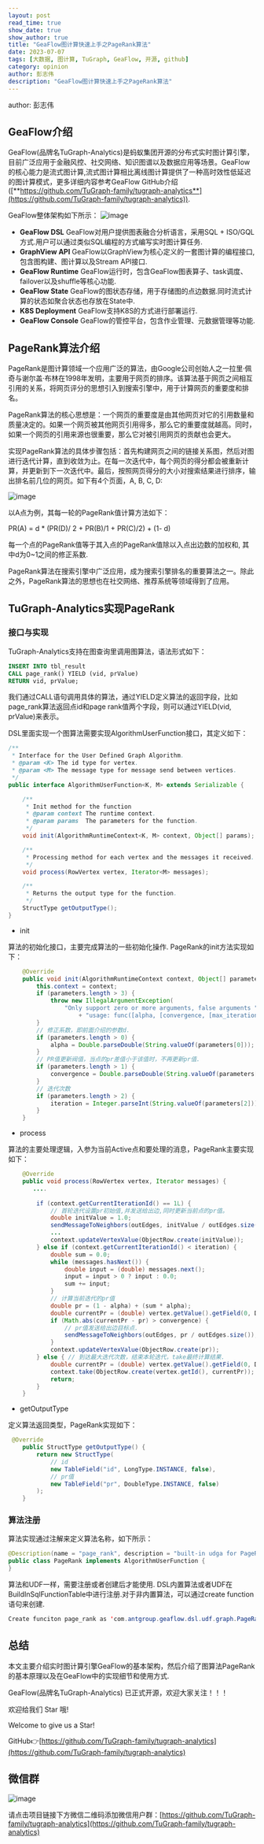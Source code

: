 ```yaml
---
layout: post
read_time: true
show_date: true
show_author: true
title: "GeaFlow图计算快速上手之PageRank算法"
date: 2023-07-07
tags: [大数据, 图计算, TuGraph, GeaFlow, 开源, github]
category: opinion
author: 彭志伟
description: "GeaFlow图计算快速上手之PageRank算法"
---
```

author: 彭志伟

## GeaFlow介绍

GeaFlow(品牌名TuGraph-Analytics)是蚂蚁集团开源的分布式实时图计算引擎，目前广泛应用于金融风控、社交网络、知识图谱以及数据应用等场景。GeaFlow的核心能力是流式图计算,流式图计算相比离线图计算提供了一种高时效性低延迟的图计算模式，更多详细内容参考GeaFlow GitHub介绍([**https://github.com/TuGraph-family/tugraph-analytics**](https://github.com/TuGraph-family/tugraph-analytics)).

GeaFlow整体架构如下所示：
![image](../../../../assets/images/posts/20230707/geaflow_arch.png)

- **GeaFlow DSL** GeaFlow对用户提供图表融合分析语言，采用SQL + ISO/GQL方式.用户可以通过类似SQL编程的方式编写实时图计算任务.
- **GraphView API** GeaFlow以GraphView为核心定义的一套图计算的编程接口,包含图构建、图计算以及Stream API接口.
- **GeaFlow Runtime** GeaFlow运行时，包含GeaFlow图表算子、task调度、failover以及shuffle等核心功能.
- **GeaFlow State** GeaFlow的图状态存储，用于存储图的点边数据.同时流式计算的状态如聚合状态也存放在State中.
- **K8S Deployment** GeaFlow支持K8S的方式进行部署运行.
- **GeaFlow Console** GeaFlow的管控平台，包含作业管理、元数据管理等功能.

## PageRank算法介绍

PageRank是图计算领域一个应用广泛的算法，由Google公司创始人之一拉里·佩奇与谢尔盖·布林在1998年发明，主要用于网页的排序。该算法基于网页之间相互引用的关系，将网页评分的思想引入到搜索引擎中，用于计算网页的重要度和排名。

PageRank算法的核心思想是：一个网页的重要度是由其他网页对它的引用数量和质量决定的。如果一个网页被其他网页引用得多，那么它的重要度就越高。同时，如果一个网页的引用来源也很重要，那么它对被引用网页的贡献也会更大。

实现PageRank算法的具体步骤包括：首先构建网页之间的链接关系图，然后对图进行迭代计算，直到收敛为止。在每一次迭代中，每个网页的得分都会被重新计算，并更新到下一次迭代中。最后，按照网页得分的大小对搜索结果进行排序，输出排名前几位的网页。如下有4个页面，A, B, C, D:

![image](../../../../assets/images/posts/20230707/pr1.png)

以A点为例，其每一轮的PageRank值计算方法如下：

PR(A) = d * (PR(D)/ 2 + PR(B)/1 + PR(C)/2) + (1- d)

每一个点的PageRank值等于其入点的PageRank值除以入点出边数的加权和, 其中d为0~1之间的修正系数.

PageRank算法在搜索引擎中广泛应用，成为搜索引擎排名的重要算法之一。除此之外，PageRank算法的思想也在社交网络、推荐系统等领域得到了应用。

## TuGraph-Analytics实现PageRank

### 接口与实现

TuGraph-Analytics支持在图查询里调用图算法，语法形式如下：
```sql
INSERT INTO tbl_result
CALL page_rank() YIELD (vid, prValue)
RETURN vid, prValue;
```
我们通过CALL语句调用具体的算法，通过YIELD定义算法的返回字段，比如page_rank算法返回点id和page rank值两个字段，则可以通过YIELD(vid, prValue)来表示。

DSL里面实现一个图算法需要实现AlgorithmUserFunction接口，其定义如下：
```java
/**
 * Interface for the User Defined Graph Algorithm.
 * @param <K> The id type for vertex.
 * @param <M> The message type for message send between vertices.
 */
public interface AlgorithmUserFunction<K, M> extends Serializable {

    /**
     * Init method for the function
     * @param context The runtime context.
     * @param params  The parameters for the function.
     */
    void init(AlgorithmRuntimeContext<K, M> context, Object[] params);

    /**
     * Processing method for each vertex and the messages it received.
     */
    void process(RowVertex vertex, Iterator<M> messages);

    /**
     * Returns the output type for the function.
     */
    StructType getOutputType();
}
```

- init

算法的初始化接口，主要完成算法的一些初始化操作. PageRank的init方法实现如下：
```java
	@Override
    public void init(AlgorithmRuntimeContext context, Object[] parameters) {
        this.context = context;
        if (parameters.length > 3) {
            throw new IllegalArgumentException(
                "Only support zero or more arguments, false arguments "
                    + "usage: func([alpha, [convergence, [max_iteration]]])");
        }
        // 修正系数，即前面介绍的参数d.
        if (parameters.length > 0) {
            alpha = Double.parseDouble(String.valueOf(parameters[0]));
        }
        // PR值更新阀值，当点的pr差值小于该值时，不再更新pr值.
        if (parameters.length > 1) {
            convergence = Double.parseDouble(String.valueOf(parameters[1]));
        }
        // 迭代次数
        if (parameters.length > 2) {
            iteration = Integer.parseInt(String.valueOf(parameters[2]));
        }
    }
```

- process

算法的主要处理逻辑，入参为当前Active点和要处理的消息，PageRank主要实现如下：
```java
    @Override
    public void process(RowVertex vertex, Iterator messages) {
       ....
    
        if (context.getCurrentIterationId() == 1L) {
            // 首轮迭代设置pr初始值,并发送给出边,同时更新当前点的pr值。
            double initValue = 1.0;
            sendMessageToNeighbors(outEdges, initValue / outEdges.size());
            ...
            context.updateVertexValue(ObjectRow.create(initValue));
        } else if (context.getCurrentIterationId() < iteration) {
            double sum = 0.0;
            while (messages.hasNext()) {
                double input = (double) messages.next();
                input = input > 0 ? input : 0.0;
                sum += input;
            }
            // 计算当前迭代的pr值
            double pr = (1 - alpha) + (sum * alpha);
            double currentPr = (double) vertex.getValue().getField(0, DoubleType.INSTANCE);
            if (Math.abs(currentPr - pr) > convergence) {
                // pr值发送给出边目标点.
                sendMessageToNeighbors(outEdges, pr / outEdges.size());
            } 
            context.updateVertexValue(ObjectRow.create(pr));
        } else { // 到达最大迭代次数，结束本轮迭代，take最终计算结果.
            double currentPr = (double) vertex.getValue().getField(0, DoubleType.INSTANCE);
            context.take(ObjectRow.create(vertex.getId(), currentPr));
            return;
        }
    }
```

- getOutputType

定义算法返回类型，PageRank实现如下：
```java
 @Override
    public StructType getOutputType() {
        return new StructType(
            // id
            new TableField("id", LongType.INSTANCE, false),
            // pr值
            new TableField("pr", DoubleType.INSTANCE, false)
        );
    }
```

### 算法注册

算法实现通过注解来定义算法名称，如下所示：
```java
@Description(name = "page_rank", description = "built-in udga for PageRank")
public class PageRank implements AlgorithmUserFunction {
}
```

算法和UDF一样，需要注册或者创建后才能使用. DSL内置算法或者UDF在BuildInSqlFunctionTable 中进行注册.对于非内置算法，可以通过create function语句来创建.

```java
Create funciton page_rank as 'com.antgroup.geaflow.dsl.udf.graph.PageRank';
```

## 总结

本文主要介绍实时图计算引擎GeaFlow的基本架构，然后介绍了图算法PageRank的基本原理以及在GeaFlow中的实现细节和使用方式.



GeaFlow(品牌名TuGraph-Analytics) 已正式开源，欢迎大家关注！！！

欢迎给我们 Star 哦!

Welcome to give us a Star!

GitHub👉[https://github.com/TuGraph-family/tugraph-analytics](https://github.com/TuGraph-family/tugraph-analytics)

## 微信群
![image](../../../../assets/images/wechat.png)

请点击项目链接下方微信二维码添加微信用户群：[https://github.com/TuGraph-family/tugraph-analytics](https://github.com/TuGraph-family/tugraph-analytics)




